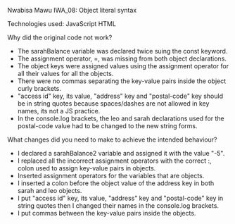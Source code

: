 Nwabisa Mawu IWA_08: Object literal syntax

Technologies used: JavaScript HTML

Why did the original code not work?
- The sarahBalance variable was declared twice suing the const keyword.
- The assignment operator, =, was missing from both object declarations.
- The object keys were assigned values using the assignment operator for all their values for all the objects.
- There were no commas separating the key-value pairs inside the object curly brackets.
- "access id" key, its value, "address" key and "postal-code" key should be in string quotes because spaces/dashes are not allowed in key names, its not a JS practice.
- In the console.log brackets, the leo and sarah declarations used for the postal-code value had to be changed to the new string forms.

What changes did you need to make to achieve the intended behaviour?
- I declared a sarahBalance2 variable and assigned it with the value "-5".
- I replaced all the incorrect assignment operators with the correct :, colon used to assign key-value pairs in objects.
- Inserted assignment operators for the variables that are objects.
- I inserted a colon before the object value of the address key in both sarah and leo objects.
- I put "access id" key, its value, "address" key and "postal-code" key in string quotes then I changed their names in the console.log brackets.
- I put commas between the key-value pairs inside the objects.
